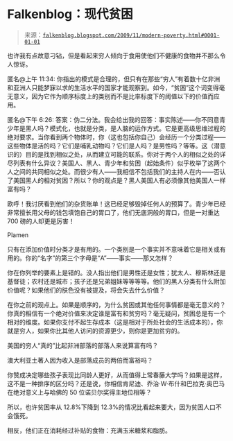 <!--yml

类别：未分类

日期：2024 年 5 月 12 日 21:42:49

-->

# Falkenblog：现代贫困

> 来源：[`falkenblog.blogspot.com/2009/11/modern-poverty.html#0001-01-01`](http://falkenblog.blogspot.com/2009/11/modern-poverty.html#0001-01-01)

也许我有点故意刁钻，但是看起来穷人倾向于食用使他们不健康的食物并不那么令人惊讶。

匿名@上午 11:34: 你指出的模式是合理的，但只有在那些“穷人”有着数十亿非洲和亚洲人只能梦寐以求的生活水平的国家才能观察到。如今，“贫困”这个词变得毫无意义，因为它作为顺序标度上的类别而不是比率标度下的阈值以下的价值而应用。

匿名@下午 6:26: 答案：伪二分法。我会给出我的回答：事实陈述——你不同意青少年是黑人吗？模式化，也就是分类，是人脑的运作方式。它是更高级思维过程的绝对要求。当你看到两个物体时，你（这也包括你自己）会经历一个分类过程——这些物体是活的吗？它们是哺乳动物吗？它们是人吗？是男性吗？等等。这（潜意识的）目的是找到相似之处，从而建立可能的联系。你对于两个人的相似之处的详尽列表有什么异议？美国人、黑人、青少年和贫困（起始条件）似乎枚举了这两个人之间的共同相似之处。而很少有人——我相信不包括我们的主持人在内——否认了美国黑人的相对贫困？所以？你的观点是？黑人美国人有必须像其他美国人一样富有吗？

欧呼！我讨厌看到他们的杂货账单！这已经足够毁掉任何人的预算了。青少年已经非常擅长用父母的钱包填饱自己的胃口了，他们无底洞般的胃口，但是一对重达 700 磅的人却更是厉害！

Plamen

只有在添加价值时分类才是有用的。一个类别是一个事实并不意味着它是相关或有用的。你的“名字”的第三个字母是“A”——事实——那又怎样？

你在你列举的要素上是错的。没人指出他们是男性还是女性；犹太人、穆斯林还是基督徒；农村还是城市；孩子还是兄弟姐妹等等等等。他们的黑人分类有什么附加价值呢？如果他们的肤色没有被提及，将会失去什么价值？

在你之前的观点上。如果是顺序的，为什么贫困或其他任何事情都是毫无意义的？你真的相信有一个绝对价值来决定谁是富有和贫穷吗？毫无疑问，贫困总是有一个相对的维度。如果你支付不起生存成本（这是相对于所处社会的生活成本的），你就是穷人，如果你比其他人访问的资源更少，则你是更加贫穷的。

美国的穷人“真的”比起非洲部落的部落人来说算富有吗？

澳大利亚土著人因为收入是部落成员的两倍而富裕吗？

你赞成决定哪些孩子表现比同龄人更好，从而值得上常春藤大学吗？如果是这样，这不是一种排序的区分吗？还是说，你相信肯尼迪、乔治·W·布什和巴拉克·奥巴马在绝对意义上与哈佛的 50 位诺贝尔奖得主地位相等？

所以，也许贫困率从 12.8%下降到 12.3%的情况比看起来要大，因为贫困人口不会饿死。

相反，他们正在消耗经过补贴的食物：充满玉米糖浆和脂肪。
